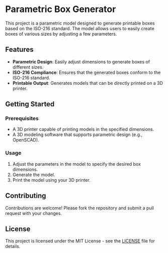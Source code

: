 # Parametric Box Generator

This project is a parametric model designed to generate printable boxes based on the ISO-216 standard. The model allows users to easily create boxes of various sizes by adjusting a few parameters.

## Features

- **Parametric Design**: Easily adjust dimensions to generate boxes of different sizes.
- **ISO-216 Compliance**: Ensures that the generated boxes conform to the ISO-216 standard.
- **Printable Output**: Generates models that can be directly printed on a 3D printer.

## Getting Started

### Prerequisites

- A 3D printer capable of printing models in the specified dimensions.
- A 3D modeling software that supports parametric design (e.g., OpenSCAD).

### Usage

1. Adjust the parameters in the model to specify the desired box dimensions.
2. Generate the model.
3. Print the model using your 3D printer.

## Contributing

Contributions are welcome! Please fork the repository and submit a pull request with your changes.

## License

This project is licensed under the MIT License - see the [LICENSE](LICENSE) file for details.
